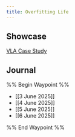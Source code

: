 ```yaml
---
title: Overfitting Life
---
```

## Showcase

[VLA Case Study
](https://docs.google.com/presentation/d/1Gyec8oV37MPTeKPqpsscvOLXTx-YEn6nwe-PAMlxtxs/edit?slide=id.p#slide=id.p)
## Journal

%% Begin Waypoint %%
- [[3 June 2025]]
- [[4 June 2025]]
- [[5 June 2025]]
- [[6 June 2025]]

%% End Waypoint %%

